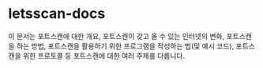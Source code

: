 # letsscan-docs
이 문서는 포트스캔에 대한 개요, 포트스캔이 갖고 올 수 있는 인터넷의 변화, 포트스캔을 하는 방법, 포트스캔을 활용하기 위한 프로그램을 작성하는 법(및 예시 코드), 포트스캔을 위한 프로토콜 등 포트스캔에 대한 여러 주제를 다룹니다.
